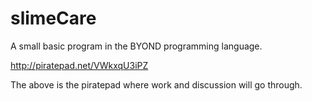 slimeCare
=========

A small basic program in the BYOND programming language.

http://piratepad.net/VWkxqU3iPZ

The above is the piratepad where work and discussion will go through.